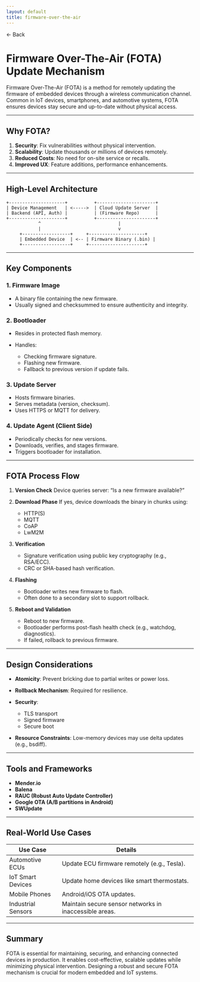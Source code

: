 ```yaml
---
layout: default
title: firmware-over-the-air 
---
```


<a href="https://anish7600.github.io/technical-writeups" style="text-decoration: none;">← Back</a>


# Firmware Over-The-Air (FOTA) Update Mechanism

Firmware Over-The-Air (FOTA) is a method for remotely updating the firmware of embedded devices through a wireless communication channel. Common in IoT devices, smartphones, and automotive systems, FOTA ensures devices stay secure and up-to-date without physical access.

---

## Why FOTA?

1. **Security**: Fix vulnerabilities without physical intervention.
2. **Scalability**: Update thousands or millions of devices remotely.
3. **Reduced Costs**: No need for on-site service or recalls.
4. **Improved UX**: Feature additions, performance enhancements.

---

## High-Level Architecture

```
+---------------------+          +----------------------+
| Device Management   | <----->  | Cloud Update Server  |
| Backend (API, Auth) |          | (Firmware Repo)      |
+---------------------+          +----------------------+
            ^                             |
            |                             v
     +------------------+     +---------------------+
     | Embedded Device  | <-- | Firmware Binary (.bin) |
     +------------------+     +---------------------+
```

---

## Key Components

### 1. **Firmware Image**

* A binary file containing the new firmware.
* Usually signed and checksummed to ensure authenticity and integrity.

### 2. **Bootloader**

* Resides in protected flash memory.
* Handles:

  * Checking firmware signature.
  * Flashing new firmware.
  * Fallback to previous version if update fails.

### 3. **Update Server**

* Hosts firmware binaries.
* Serves metadata (version, checksum).
* Uses HTTPS or MQTT for delivery.

### 4. **Update Agent (Client Side)**

* Periodically checks for new versions.
* Downloads, verifies, and stages firmware.
* Triggers bootloader for installation.

---

## FOTA Process Flow

1. **Version Check**
   Device queries server: “Is a new firmware available?”

2. **Download Phase**
   If yes, device downloads the binary in chunks using:

   * HTTP(S)
   * MQTT
   * CoAP
   * LwM2M

3. **Verification**

   * Signature verification using public key cryptography (e.g., RSA/ECC).
   * CRC or SHA-based hash verification.

4. **Flashing**

   * Bootloader writes new firmware to flash.
   * Often done to a secondary slot to support rollback.

5. **Reboot and Validation**

   * Reboot to new firmware.
   * Bootloader performs post-flash health check (e.g., watchdog, diagnostics).
   * If failed, rollback to previous firmware.

---

## Design Considerations

* **Atomicity**: Prevent bricking due to partial writes or power loss.
* **Rollback Mechanism**: Required for resilience.
* **Security**:

  * TLS transport
  * Signed firmware
  * Secure boot
* **Resource Constraints**: Low-memory devices may use delta updates (e.g., bsdiff).

---

## Tools and Frameworks

* **Mender.io**
* **Balena**
* **RAUC (Robust Auto Update Controller)**
* **Google OTA (A/B partitions in Android)**
* **SWUpdate**

---

## Real-World Use Cases

| Use Case           | Details                                                |
| ------------------ | ------------------------------------------------------ |
| Automotive ECUs    | Update ECU firmware remotely (e.g., Tesla).            |
| IoT Smart Devices  | Update home devices like smart thermostats.            |
| Mobile Phones      | Android/iOS OTA updates.                               |
| Industrial Sensors | Maintain secure sensor networks in inaccessible areas. |

---

## Summary

FOTA is essential for maintaining, securing, and enhancing connected devices in production. It enables cost-effective, scalable updates while minimizing physical intervention. Designing a robust and secure FOTA mechanism is crucial for modern embedded and IoT systems.
